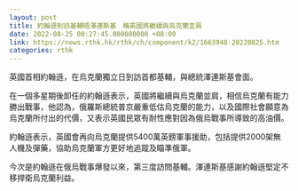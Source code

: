 ```yaml
---
layout: post
title: 約翰遜到訪基輔晤澤連斯基　稱英國將繼續與烏克蘭並肩
date: 2022-08-25 00:27:45.000000000 +08:00
link: https://news.rthk.hk/rthk/ch/component/k2/1663948-20220825.htm
categories: rthk
---
```


英國首相約翰遜，在烏克蘭獨立日到訪首都基輔，與總統澤連斯基會面。

在一個多星期後卸任的約翰遜表示，英國將繼續與烏克蘭並肩，相信烏克蘭有能力勝出戰事，他認為，俄羅斯總統普京嚴重低估烏克蘭的能力，以及國際社會願意為烏克蘭所付出的代價，又表示英國民眾有耐性應對因為俄烏戰事所導致的高油價。

約翰遜表示，英國會再向烏克蘭提供5400萬英鎊軍事援助，包括提供2000架無人機及彈藥，協助烏克蘭軍方更好地追蹤及瞄準俄軍。

今次是約翰遜在俄烏戰事爆發以來，第三度訪問基輔。澤連斯基感謝約翰遜堅定不移捍衛烏克蘭利益。
